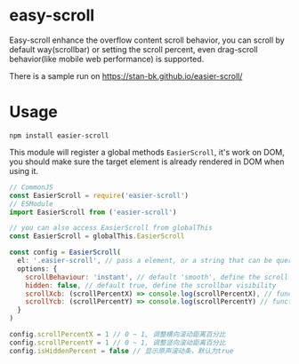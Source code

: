 # easy-scroll
Easy-scroll enhance the overflow content scroll behavior, you can scroll by default way(scrollbar) or setting the scroll percent, even drag-scroll behavior(like mobile web performance) is supported. 

There is a sample run on <https://stan-bk.github.io/easier-scroll/>
# Usage
```
npm install easier-scroll
```
This module will register a global methods `EasierScroll`, it's work on DOM,  you should make sure the target element is already rendered in DOM when using it.
```js
// CommonJS
const EasierScroll = require('easier-scroll')
// ESModule
import EasierScroll from ('easier-scroll')

// you can also access EasierScroll from globalThis
const EasierScroll = globalThis.EasierScroll

const config = EasierScroll(
  el: '.easier-scroll', // pass a element, or a string that can be query by document.querySelector
  options: {
    scrollBehaviour: 'instant', // default 'smooth', define the scroll behavior
    hidden: false, // default true, define the scrollbar visibility
    scrollXcb: (scrollPercentX) => console.log(scrollPercentX), // function fire when scrollPercentX had changed
    scrollYcb: (scrollPercentY) => console.log(scrollPercentY) // function fire when scrollPercentY had changed
  }
)

config.scrollPercentX = 1 // 0 ~ 1, 调整横向滚动距离百分比
config.scrollPercentY = 1 // 0 ~ 1, 调整竖向滚动距离百分比
config.isHiddenPercent = false // 显示原声滚动条，默认为true
```
